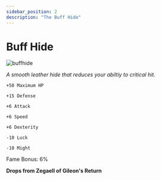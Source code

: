 ```yaml
---
sidebar_position: 2
description: "The Buff Hide"
---
```


# Buff Hide

![buffhide](https://vwiki.valorserver.com/api/item/picture/buff%20hide)

<i>A smooth leather hide that reduces your abiltiy to critical hit.</i>

    +50 Maximum HP

    +15 Defense

    +6 Attack

    +6 Speed

    +6 Dexterity

    -10 Luck

    -10 Might
    
Fame Bonus: 6%

**Drops from Zegaell of Gileon's Return**
